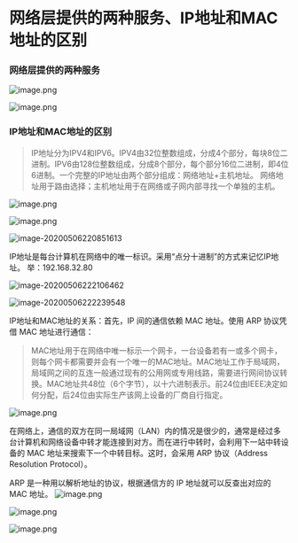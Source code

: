 # 网络层提供的两种服务、IP地址和MAC地址的区别

### 网络层提供的两种服务

![image.png](http://ww1.sinaimg.cn/large/00882iMugy1gej2lv2ljoj30ss0ertid.jpg)

![image.png](http://ww1.sinaimg.cn/large/00882iMugy1gej2ncfeuwj30sj0en7dy.jpg)

### IP地址和MAC地址的区别

> IP地址分为IPV4和IPV6。IPV4由32位整数组成，分成4个部分，每块8位二进制。IPV6由128位整数组成，分成8个部分，每个部分16位二进制，即4位6进制。一个完整的IP地址由两个部分组成：网络地址+主机地址。
> 网络地址用于路由选择；主机地址用于在网络或子网内部寻找一个单独的主机。

![image.png](http://ww1.sinaimg.cn/large/00882iMugy1gej2pbh6q8j30qd0670vn.jpg)

![image.png](http://ww1.sinaimg.cn/large/00882iMugy1gej2tldqgjj30sv0ezgq8.jpg)

![image-20200506220851613](/home/xiongdongdong/.config/Typora/typora-user-images/image-20200506220851613.png)

IP地址是每台计算机在网络中的唯一标识。采用“点分十进制”的方式来记忆IP地址。 举：192.168.32.80

![image-20200506222106462](/home/xiongdongdong/.config/Typora/typora-user-images/image-20200506222106462.png)

![image-20200506222239548](/home/xiongdongdong/.config/Typora/typora-user-images/image-20200506222239548.png)

IP地址和MAC地址的关系：首先，IP 间的通信依赖 MAC 地址。使用 ARP 协议凭借 MAC 地址进行通信：

> MAC地址用于在网络中唯一标示一个网卡，一台设备若有一或多个网卡，则每个网卡都需要并会有一个唯一的MAC地址。MAC地址工作于局域网，局域网之间的互连一般通过现有的公用网或专用线路，需要进行网间协议转换。MAC地址共48位（6个字节），以十六进制表示。前24位由IEEE决定如何分配，后24位由实际生产该网上设备的厂商自行指定。

![image.png](http://ww1.sinaimg.cn/large/00882iMugy1gej3u8hziaj30se0e9tji.jpg)

在网络上，通信的双方在同一局域网（LAN）内的情况是很少的，通常是经过多台计算机和网络设备中转才能连接到对方。而在进行中转时，会利用下一站中转设备的 MAC 地址来搜索下一个中转目标。这时，会采用 ARP 协议（Address Resolution Protocol）。

ARP 是一种用以解析地址的协议，根据通信方的 IP 地址就可以反查出对应的 MAC 地址。
![image.png](http://ww1.sinaimg.cn/large/00882iMugy1gej40yibgkj30sh0eegqz.jpg)

![image.png](http://ww1.sinaimg.cn/large/00882iMugy1gej43kwl30j30rx0d0wle.jpg)

![image.png](http://ww1.sinaimg.cn/large/00882iMugy1gej44vfeh8j30h30evqd1.jpg)